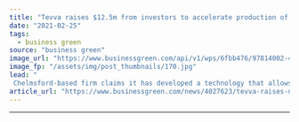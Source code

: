 ```yaml
---
title: "Tevva raises $12.5m from investors to accelerate production of e-truck range"
date: "2021-02-25"
tags: 
  - business green
source: "business green"
image_url: "https://www.businessgreen.com/api/v1/wps/6fbb476/97814002-434c-4a09-964c-17f39a0b1191/3/Tevva-Image-240221-002-185x114.jpg"
image_fp: "/assets/img/post_thumbnails/170.jpg"
lead: "
 Chelmsford-based firm claims it has developed a technology that allows vehicles to 'break the range barrier for electric battery propulsion' in freight vehicles ..."
article_url: "https://www.businessgreen.com/news/4027623/tevva-raises-usd-investors-accelerate-production-truck-range"
---
```


---
